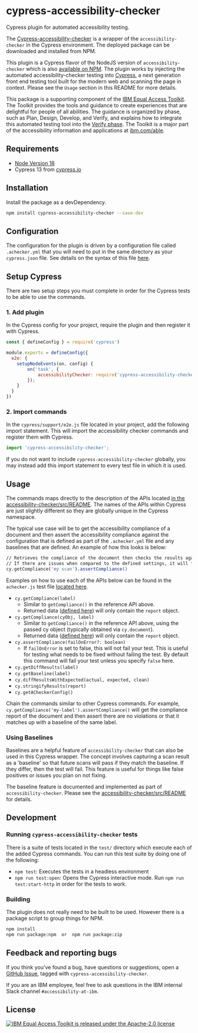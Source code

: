 # cypress-accessibility-checker

Cypress plugin for automated accessibility testing.

The [Cypress-accessibility-checker](https://www.npmjs.com/package/cypress-accessibility-checker) is a wrapper of the `accessibility-checker` in the Cypress environment.
The deployed package can be downloaded and installed from NPM.

This plugin is a Cypress flavor of the NodeJS version of `accessibility-checker` which is also [available on NPM](https://www.npmjs.com/package/accessibility-checker).
The plugin works by injecting the automated accessibility-checker testing into [Cypress](https://docs.cypress.io/guides/overview/why-cypress), a next generation front end testing tool built for the modern web and scanning the page in context. Please see the `Usage` section in this README for more details.

This package is a supporting component of the [IBM Equal Access Toolkit](https://ibm.com/able/toolkit).
The Toolkit provides the tools and guidance to create experiences that are delightful for people of all abilities.
The guidance is organized by phase, such as Plan, Design, Develop, and Verify, and explains how to integrate this automated testing tool into the [Verify phase](https://www.ibm.com/able/toolkit/verify/overview).
The Toolkit is a major part of the accessibility information and applications at [ibm.com/able](https://ibm.com/able/).

## Requirements

* [Node Version 18](https://nodejs.org/en/download/)
* Cypress 13 from [cypress.io](https://www.cypress.io/)

## Installation

Install the package as a devDependency.

```bash
npm install cypress-accessibility-checker --save-dev
```

## Configuration

The configuration for the plugin is driven by a configuration file called `.achecker.yml` that you will need to put in the same directory as your `cypress.json` file. See details on the syntax of this file [here](https://github.com/IBMa/equal-access/blob/master/accessibility-checker/src/README.md#configuring-accessibility-checker).

## Setup Cypress

There are two setup steps you must complete in order for the Cypress tests to be able to use the commands.

### 1. Add plugin

In the Cypress config for your project, require the plugin and then register it with Cypress.

```js
const { defineConfig } = require('cypress')

module.exports = defineConfig({
  e2e: {
    setupNodeEvents(on, config) {
        on('task', {
            accessibilityChecker: require('cypress-accessibility-checker/plugin')
        });
    }
  }
})
```

### 2. Import commands

In the `cypress/support/e2e.js` file located in your project, add the following import statement. This will import the accessibility checker commands and register them with Cypress.

```js
import 'cypress-accessibility-checker';
```

If you do not want to include `cypress-accessibility-checker` globally, you may instead add this import statement to every test file in which it is used.

## Usage

The commands maps directly to the description of the APIs located [in the accessibility-checker/src/README](https://github.com/IBMa/equal-access/blob/master/accessibility-checker/src/README.md). The names of the APIs within Cypress are just slightly different so they are globally unique in the Cypress namespace.

The typical use case will be to get the accessibility compliance of a document and then assert the accessibility compliance against the configuration that is defined as part of the `.achecker.yml` file and any baselines that are defined. An example of how this looks is below:

```bash
// Retrieves the compliance of the document then checks the results against the defined settings.
// If there are issues when compared to the defined settings, it will fail the Cypress test.
cy.getCompliance('my scan').assertCompliance()
```

Examples on how to use each of the APIs below can be found in the `achecker.js` test file [located here](https://github.com/IBMa/equal-access/blob/master/cypress-accessibility-checker/test/cypress/integration/achecker.js).

- `cy.getCompliance(label)`
  - Similar to `getCompliance()` in the reference API above.
  - Returned data ([defined here](https://www.npmjs.com/package/accessibility-checker#async-acheckergetcompliance-content--label--string)) will only contain the `report` object.
- `cy.getCompliance(cyObj, label)`
  - Similar to `getCompliance()` in the reference API above, using the passed cy object (typically obtained via `cy.document`).
  - Returned data ([defined here](https://www.npmjs.com/package/accessibility-checker#async-acheckergetcompliance-content--label--string)) will only contain the `report` object.
- `cy.assertCompliance(failOnError?: boolean)`
  - If `failOnError` is set to false, this will not fail your test. This is useful for testing what needs to be fixed without failing the test. By default this command will fail your test unless you specify `false` here.
- `cy.getDiffResults(label)`
- `cy.getBaseline(label)`
- `cy.diffResultsWithExpected(actual, expected, clean)`
- `cy.stringifyResults(report)`
- `cy.getACheckerConfig()`

Chain the commands similar to other Cypress commands. For example, `cy.getCompliance('my-label').assertCompliance()` will get the compliance report of the document and then assert there are no violations or that it matches up with a baseline of the same label.

### Using Baselines

Baselines are a helpful feature of `accessibility-checker` that can also be used in this Cypress wrapper. The concept involves capturing a scan result as a 'baseline' so that future scans will pass if they match the baseline. If they differ, then the test will fail. This feature is useful for things like false positives or issues you plan on not fixing.

The baseline feature is documented and implemented as part of `accessibility-checker`. Please see the [accessibility-checker/src/README](src/README.md) for details.

## Development

### Running `cypress-accessibility-checker` tests

There is a suite of tests located in the `test/` directory which execute each of the added Cypress commands. You can run this test suite by doing one of the following:

* `npm test`: Executes the tests in a headless environment
* `npm run test:open`: Opens the Cypress interactive mode. Run `npm run test:start-http` in order for the tests to work.

### Building

The plugin does not really need to be built to be used. However there is a package script to group things for NPM.

```bash
npm install
npm run package:npm  or  npm run package:zip
```

## Feedback and reporting bugs

If you think you've found a bug, have questions or suggestions, open a [GitHub Issue](https://github.com/IBMa/equal-access/issues?q=is%3Aopen+is%3Aissue+label%3Acypress-accessibility-checker), tagged with `cypress-accessibility-checker`. 

If you are an IBM employee, feel free to ask questions in the IBM internal Slack channel `#accessibility-at-ibm`.

## License

[![IBM Equal Access Toolkit is released under the Apache-2.0 license](https://img.shields.io/badge/license-Apache--2.0-blue.svg)](./LICENSE)
